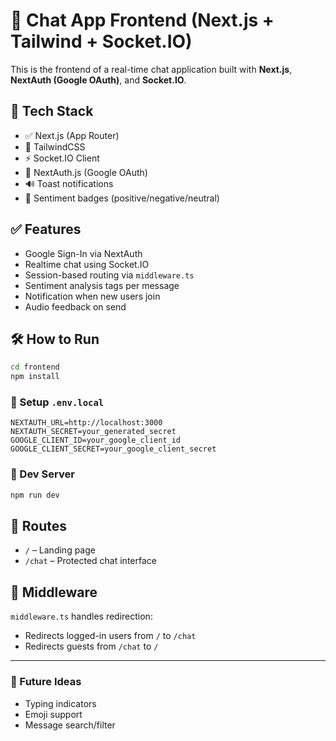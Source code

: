 # 🧩 Chat App Frontend (Next.js + Tailwind + Socket.IO)

This is the frontend of a real-time chat application built with **Next.js**, **NextAuth (Google OAuth)**, and **Socket.IO**.

## 🔧 Tech Stack
- ✅ Next.js (App Router)
- 🎨 TailwindCSS
- ⚡ Socket.IO Client
- 🔐 NextAuth.js (Google OAuth)
- 🔊 Toast notifications
- 💬 Sentiment badges (positive/negative/neutral)

## ✅ Features
- Google Sign-In via NextAuth
- Realtime chat using Socket.IO
- Session-based routing via `middleware.ts`
- Sentiment analysis tags per message
- Notification when new users join
- Audio feedback on send

## 🛠 How to Run

```bash
cd frontend
npm install
```

### 🔑 Setup `.env.local`
```env
NEXTAUTH_URL=http://localhost:3000
NEXTAUTH_SECRET=your_generated_secret
GOOGLE_CLIENT_ID=your_google_client_id
GOOGLE_CLIENT_SECRET=your_google_client_secret
```

### 🧪 Dev Server
```bash
npm run dev
```

## 📂 Routes
- `/` – Landing page
- `/chat` – Protected chat interface

## 🔐 Middleware
`middleware.ts` handles redirection:
- Redirects logged-in users from `/` to `/chat`
- Redirects guests from `/chat` to `/`

---

### 🚀 Future Ideas
- Typing indicators
- Emoji support
- Message search/filter